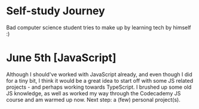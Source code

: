 # Self-study Journey
Bad computer science student tries to make up by learning tech by himself :)

# June 5th        [JavaScript]
Although I should've worked with JavaScript already, and even though I did for a tiny bit, I think it would be a great idea to start off with some JS related projects - and perhaps working towards TypeScript.
I brushed up some old JS knowledge, as well as worked my way through the Codecademy JS course and am warmed up now. Next step: a (few) personal project(s).
